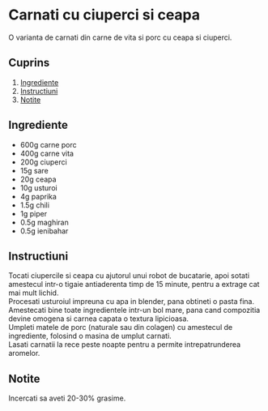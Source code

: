 # Carnati cu ciuperci si ceapa

O varianta de carnati din carne de vita si porc cu ceapa si ciuperci.

## Cuprins

1. [Ingrediente](#ingrediente)
2. [Instructiuni](#instructiuni)
3. [Notite](#notite)

## Ingrediente

- 600g carne porc
- 400g carne vita
- 200g ciuperci
- 15g sare
- 20g ceapa
- 10g usturoi
- 4g paprika
- 1.5g chili
- 1g piper
- 0.5g maghiran
- 0.5g ienibahar

## Instructiuni

Tocati ciupercile si ceapa cu ajutorul unui robot de bucatarie, apoi sotati amestecul intr-o tigaie antiaderenta timp de 15 minute, pentru a extrage cat mai mult lichid.  
Procesati usturoiul impreuna cu apa in blender, pana obtineti o pasta fina.  
Amestecati bine toate ingredientele intr-un bol mare, pana cand compozitia devine omogena si carnea capata o textura lipicioasa.  
Umpleti matele de porc (naturale sau din colagen) cu amestecul de ingrediente, folosind o masina de umplut carnati.  
Lasati carnatii la rece peste noapte pentru a permite intrepatrunderea aromelor.

## Notite

Incercati sa aveti 20-30% grasime.
